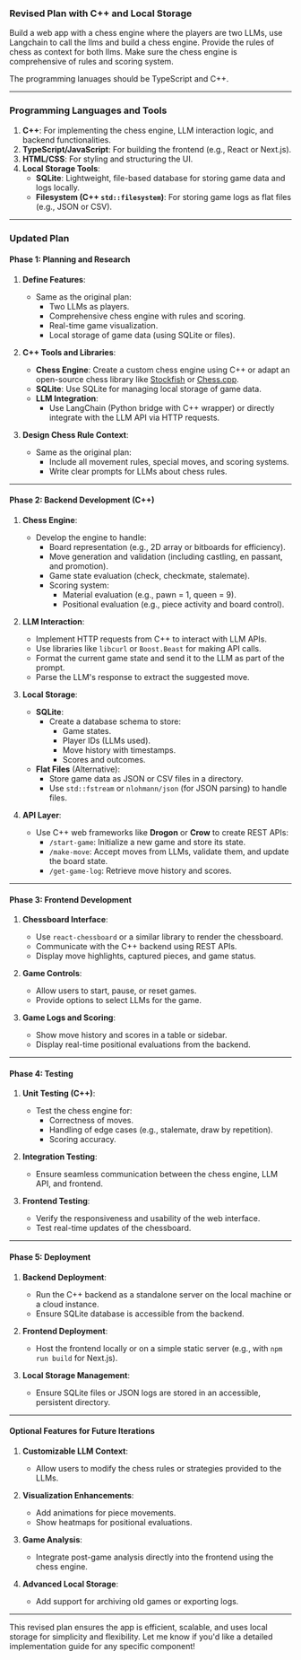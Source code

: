 ### Revised Plan with C++ and Local Storage
Build a web app with a chess engine where the players are two LLMs, use Langchain to call the llms and build a chess engine. Provide the rules of chess as context for both llms. Make sure the chess engine is comprehensive of rules and scoring system.

The programming lanuages should be TypeScript and C++.

---

### Programming Languages and Tools

1. **C++**: For implementing the chess engine, LLM interaction logic, and backend functionalities.
2. **TypeScript/JavaScript**: For building the frontend (e.g., React or Next.js).
3. **HTML/CSS**: For styling and structuring the UI.
4. **Local Storage Tools**:
   - **SQLite**: Lightweight, file-based database for storing game data and logs locally.
   - **Filesystem (C++ `std::filesystem`)**: For storing game logs as flat files (e.g., JSON or CSV).

---

### Updated Plan

#### **Phase 1: Planning and Research**
1. **Define Features**:
   - Same as the original plan:
     - Two LLMs as players.
     - Comprehensive chess engine with rules and scoring.
     - Real-time game visualization.
     - Local storage of game data (using SQLite or files).

2. **C++ Tools and Libraries**:
   - **Chess Engine**: Create a custom chess engine using C++ or adapt an open-source chess library like [Stockfish](https://stockfishchess.org/) or [Chess.cpp](https://github.com/careercup/C-plus-plus-chess).
   - **SQLite**: Use SQLite for managing local storage of game data.
   - **LLM Integration**:
     - Use LangChain (Python bridge with C++ wrapper) or directly integrate with the LLM API via HTTP requests.

3. **Design Chess Rule Context**:
   - Same as the original plan:
     - Include all movement rules, special moves, and scoring systems.
     - Write clear prompts for LLMs about chess rules.

---

#### **Phase 2: Backend Development (C++)**

1. **Chess Engine**:
   - Develop the engine to handle:
     - Board representation (e.g., 2D array or bitboards for efficiency).
     - Move generation and validation (including castling, en passant, and promotion).
     - Game state evaluation (check, checkmate, stalemate).
     - Scoring system:
       - Material evaluation (e.g., pawn = 1, queen = 9).
       - Positional evaluation (e.g., piece activity and board control).

2. **LLM Interaction**:
   - Implement HTTP requests from C++ to interact with LLM APIs.
   - Use libraries like `libcurl` or `Boost.Beast` for making API calls.
   - Format the current game state and send it to the LLM as part of the prompt.
   - Parse the LLM's response to extract the suggested move.

3. **Local Storage**:
   - **SQLite**:
     - Create a database schema to store:
       - Game states.
       - Player IDs (LLMs used).
       - Move history with timestamps.
       - Scores and outcomes.
   - **Flat Files** (Alternative):
     - Store game data as JSON or CSV files in a directory.
     - Use `std::fstream` or `nlohmann/json` (for JSON parsing) to handle files.

4. **API Layer**:
   - Use C++ web frameworks like **Drogon** or **Crow** to create REST APIs:
     - `/start-game`: Initialize a new game and store its state.
     - `/make-move`: Accept moves from LLMs, validate them, and update the board state.
     - `/get-game-log`: Retrieve move history and scores.

---

#### **Phase 3: Frontend Development**

1. **Chessboard Interface**:
   - Use `react-chessboard` or a similar library to render the chessboard.
   - Communicate with the C++ backend using REST APIs.
   - Display move highlights, captured pieces, and game status.

2. **Game Controls**:
   - Allow users to start, pause, or reset games.
   - Provide options to select LLMs for the game.

3. **Game Logs and Scoring**:
   - Show move history and scores in a table or sidebar.
   - Display real-time positional evaluations from the backend.

---

#### **Phase 4: Testing**

1. **Unit Testing (C++)**:
   - Test the chess engine for:
     - Correctness of moves.
     - Handling of edge cases (e.g., stalemate, draw by repetition).
     - Scoring accuracy.

2. **Integration Testing**:
   - Ensure seamless communication between the chess engine, LLM API, and frontend.

3. **Frontend Testing**:
   - Verify the responsiveness and usability of the web interface.
   - Test real-time updates of the chessboard.

---

#### **Phase 5: Deployment**

1. **Backend Deployment**:
   - Run the C++ backend as a standalone server on the local machine or a cloud instance.
   - Ensure SQLite database is accessible from the backend.

2. **Frontend Deployment**:
   - Host the frontend locally or on a simple static server (e.g., with `npm run build` for Next.js).

3. **Local Storage Management**:
   - Ensure SQLite files or JSON logs are stored in an accessible, persistent directory.

---

#### **Optional Features for Future Iterations**
1. **Customizable LLM Context**:
   - Allow users to modify the chess rules or strategies provided to the LLMs.

2. **Visualization Enhancements**:
   - Add animations for piece movements.
   - Show heatmaps for positional evaluations.

3. **Game Analysis**:
   - Integrate post-game analysis directly into the frontend using the chess engine.

4. **Advanced Local Storage**:
   - Add support for archiving old games or exporting logs.

---

This revised plan ensures the app is efficient, scalable, and uses local storage for simplicity and flexibility. Let me know if you'd like a detailed implementation guide for any specific component!